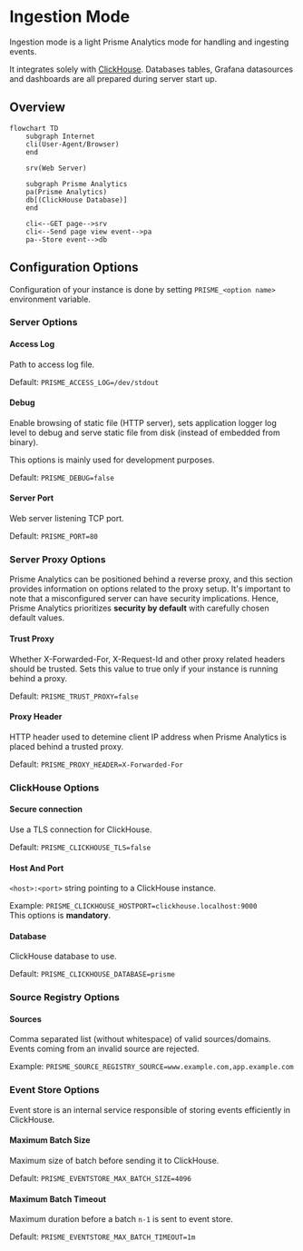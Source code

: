 # Ingestion Mode

Ingestion mode is a light Prisme Analytics mode for handling and ingesting events.

It integrates solely with [ClickHouse](https://clickhouse.com). Databases tables,
Grafana datasources and dashboards are all prepared during server start up.

## Overview

```mermaid
flowchart TD
    subgraph Internet
    cli(User-Agent/Browser)
    end

    srv(Web Server)

    subgraph Prisme Analytics
    pa(Prisme Analytics)
    db[(ClickHouse Database)]
    end

    cli<--GET page-->srv
    cli<--Send page view event-->pa
    pa--Store event-->db
```

## Configuration Options

Configuration of your instance is done by setting `PRISME_<option name>`
environment variable.

### Server Options

#### Access Log

Path to access log file.

Default: `PRISME_ACCESS_LOG=/dev/stdout`

#### Debug

Enable browsing of static file (HTTP server), sets application logger log level
to debug and serve static file from disk (instead of embedded from binary).

This options is mainly used for development purposes.

Default: `PRISME_DEBUG=false`

#### Server Port

Web server listening TCP port.

Default: `PRISME_PORT=80`

### Server Proxy Options

Prisme Analytics can be positioned behind a reverse proxy, and this section
provides information on options related to the proxy setup. It's important to
note that a misconfigured server can have security implications. Hence, Prisme
Analytics prioritizes **security by default** with carefully chosen default values.

#### Trust Proxy

Whether X-Forwarded-For, X-Request-Id and other proxy related headers should be
trusted. Sets this value to true only if your instance is running behind a proxy.

Default: `PRISME_TRUST_PROXY=false`

#### Proxy Header

HTTP header used to detemine client IP address when Prisme Analytics is placed
behind a trusted proxy.

Default: `PRISME_PROXY_HEADER=X-Forwarded-For`

### ClickHouse Options

#### Secure connection

Use a TLS connection for ClickHouse.

Default: `PRISME_CLICKHOUSE_TLS=false`

#### Host And Port

`<host>:<port>` string pointing to a ClickHouse instance.

Example: `PRISME_CLICKHOUSE_HOSTPORT=clickhouse.localhost:9000`  
This options is **mandatory**.

#### Database

ClickHouse database to use.

Default: `PRISME_CLICKHOUSE_DATABASE=prisme`

### Source Registry Options

#### Sources

Comma separated list (without whitespace) of valid sources/domains. Events coming
from an invalid source are rejected.

Example: `PRISME_SOURCE_REGISTRY_SOURCE=www.example.com,app.example.com`

### Event Store Options

Event store is an internal service responsible of storing events efficiently in
ClickHouse.

#### Maximum Batch Size

Maximum size of batch before sending it to ClickHouse.

Default: `PRISME_EVENTSTORE_MAX_BATCH_SIZE=4096`

#### Maximum Batch Timeout

Maximum duration before a batch `n-1` is sent to event store.

Default: `PRISME_EVENTSTORE_MAX_BATCH_TIMEOUT=1m`

